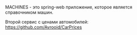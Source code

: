 MACHINES - это spring-web приложение, которое является справочником
машин. 

Второй сервис с ценами автомобилей: https://github.com/Avrooid/CarPrices
